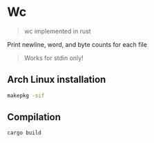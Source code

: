 # Wc

> wc implemented in rust

Print newline, word, and byte counts for each file

> Works for stdin only!

## Arch Linux installation

```bash
makepkg -sif
```

## Compilation

```bash
cargo build
```
